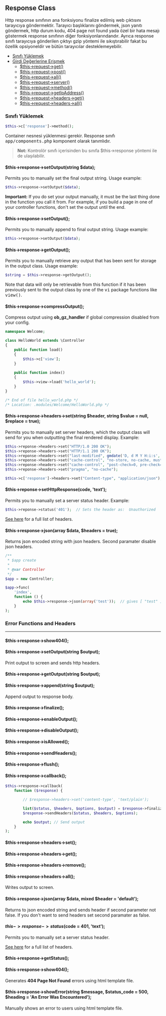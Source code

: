 
## Response Class

Http response sınıfının ana fonksiyonu finalize edilmiş web çıktısını tarayıcıya göndermektir. Tarayıcı başlıklarını göndermek, json yanıtı göndermek, http durum kodu, 404 page not found yada özel bir hata mesajı göstermek response sınıfının diğer fonksiyonlarındandır. Ayrıca response sınıfı tarayıcıya gönderilen çıktıyı gzip yöntemi ile sıkıştırabilir fakat bu özellik opsiyoneldir ve bütün tarayıcılar desteklemeyebilir.

<ul>
    <li><a href="#loading-class">Sınıfı Yüklemek</a></li>
    <li>
        <a href="#super-globals">Girdi Değerlerine Erişmek</a>
        <ul>
            <li><a href="#sget">$this->request->get()</a></li>
            <li><a href="#spost">$this->request->post()</a></li>
            <li><a href="#sall">$this->request->all()</a></li>
            <li><a href="#sserver">$this->request->server()</a></li>
            <li><a href="#smethod">$this->request->method()</a></li>
            <li><a href="#sip">$this->request->getIpAddress()</a></li>
            <li><a href="#sheaders-get">$this->request->headers->get()</a></li>
            <li><a href="#sheaders-all">$this->request->headers->all()</a></li>
        </ul>
    </li>
</ul>

### Sınıfı Yüklemek

```php
$this->c['response']->method();
```

Container nesnesi yüklenmesi gerekir. Response sınıfı <kbd>app/components.php</kbd> komponent olarak tanımlıdır.


> **Not:** Kontrolör sınıfı içerisinden bu sınıfa $this->response yöntemi ile de ulaşılabilir.

#### $this->response->setOutput(string $data);

Permits you to manually set the final output string. Usage example:

```php
$this->response->setOutput($data);
```

**Important:** If you do set your output manually, it must be the last thing done in the function you call it from. For example, if you build a page in one of your controller functions, don't set the output until the end.


#### $this->response->setOutput();

Permits you to manually append to final output string. Usage example:

```php
$this->response->setOutput($data);
```

#### $this->response->getOutput();

Permits you to manually retrieve any output that has been sent for storage in the output class. Usage example:

```php
$string = $this->response->getOutput();
```

Note that data will only be retrievable from this function if it has been previously sent to the output class by one of the <kbd>vi</kbd> package functions like <kbd>view()</kbd>.

#### $this->response->compressOutput();

Compress output using <b>ob_gz_handler</b> if global compression disabled from your config.

```php
namespace Welcome;

class HelloWorld extends \Controller
{
    public function load()
    {
        $this->c['view'];
    }
    
    public function index()
    {
        $this->view->load('hello_world');
    }
}

/* End of file hello_world.php */
/* Location: .modules/Welcome/HelloWorld.php */
```

#### $this->response->headers->set(string $header, string $value = null, $replace = true);

Permits you to manually set server headers, which the output class will send for you when outputting the final rendered display. Example:

```php
$this->reponse->headers->set("HTTP/1.0 200 OK");
$this->reponse->headers->set("HTTP/1.1 200 OK");
$this->reponse->headers->set("last-modified", gmdate('D, d M Y H:i:s', $lastUpdate).' GMT');
$this->reponse->headers->set("cache-control", "no-store, no-cache, must-revalidate");
$this->reponse->headers->set("cache-control", "post-check=0, pre-check=0");
$this->reponse->headers->set("pragma", "no-cache");
```

```php
$this->c['response']->headers->set("Content-type", "application/json");
```

#### $this->reponse->setHttpResponse(code, 'text');

Permits you to manually set a server status header. Example:

```php
$this->reponse->status('401');  // Sets the header as:  Unauthorized
```

[See here](http://www.w3.org/Protocols/rfc2616/rfc2616-sec10.html) for a full list of headers.

#### $this->response->json(array $data, $headers = true);

Returns json encoded string with json headers. Second paramater disable json headers.

```php
/**
 * $app create
 * 
 * @var Controller
 */
$app = new Controller;

$app->func(
    'index',
    function () {
        echo $this->response->json(array('test'));  // gives [ "test" ]
    }
);
```

### Error Functions and Headers

------

#### $this->response->show404();



#### $this->response->setOutput(string $output);

Print output to screen and sends http headers.

#### $this->response->getOutput(string $output);

#### $this->response->append(string $output);

Append output to response body.

#### $this->response->finalize();

#### $this->response->enableOutput();

#### $this->response->disableOutput();

#### $this->response->isAllowed();

#### $this->response->sendHeaders();

#### $this->response->flush();


#### $this->response->callback();


```php
$this->response->callback(
    function ($response) {

        // $response->headers->set('content-type', 'text/plain');

        list($status, $headers, $options, $output) = $response->finalize();
        $response->sendHeaders($status, $headers, $options);

        echo $output; // Send output
    }
);
```

#### $this->response->headers->set();
#### $this->response->headers->get();
#### $this->response->headers->remove();
#### $this->response->headers->all();



Writes output to screen.


#### $this->response->json(array $data, mixed $header = 'default');

Returns to json encoded string and sends header if second parameter not false. If you don't want to send headers set second paramater as false.

#### $this->response->status($code = 401, 'text');

Permits you to manually set a server status header.

[See here](http://www.w3.org/Protocols/rfc2616/rfc2616-sec10.html) for a full list of headers.


#### $this->response->getStatus();


#### $this->response->show404();

Generates <b>404 Page Not Found</b> errors using html template file.

#### $this->response->showError(string $message, $status_code = 500, $heading = 'An Error Was Encountered');

Manually shows an error to users using html template file.
